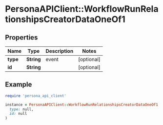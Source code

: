 # PersonaAPIClient::WorkflowRunRelationshipsCreatorDataOneOf1

## Properties

| Name | Type | Description | Notes |
| ---- | ---- | ----------- | ----- |
| **type** | **String** | event | [optional] |
| **id** | **String** |  | [optional] |

## Example

```ruby
require 'persona_api_client'

instance = PersonaAPIClient::WorkflowRunRelationshipsCreatorDataOneOf1.new(
  type: null,
  id: null
)
```

